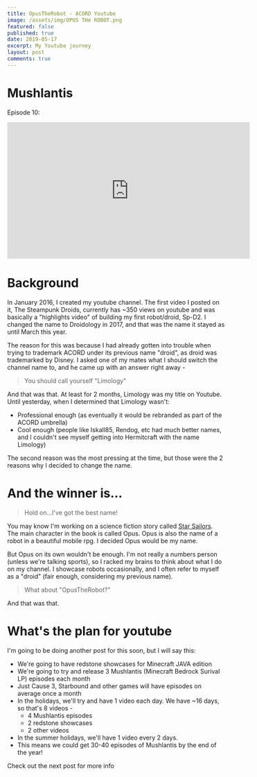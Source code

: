 ```yaml
---
title: OpusTheRobot - ACORD Youtube
image: /assets/img/OPUS THe ROBOT.png
featured: false
published: true
date: 2019-05-17
excerpt: My Youtube journey
layout: post
comments: true
---
```

# Mushlantis
Episode 10:
<iframe width="560" height="315" src="https://www.youtube.com/embed/DaL0C6QLxyY" frameborder="0" allow="accelerometer; autoplay; encrypted-media; gyroscope; picture-in-picture" allowfullscreen></iframe>

# Background
In January 2016, I created my youtube channel. The first video I posted on it, The Steampunk Droids, currently has ~350 views on youtube and was basically a "highlights video" of building my first robot/droid, Sp-D2. I changed the name to Droidology in 2017, and that was the name it stayed as until March this year.

The reason for this was because I had already gotten into trouble when trying to trademark ACORD under its previous name "droid", as droid was trademarked by Disney. I asked one of my mates what I should switch the channel name to, and he came up with an answer right away -

>  You should call yourself "Limology"

And that was that. At least for 2 months, Limology was my title on Youtube. Until yesterday, when I determined that Limology wasn't:
*  Professional enough (as eventually it would be rebranded as part of the ACORD umbrella)
*  Cool enough (people like Iskall85, Rendog, etc had much better names, and I couldn't see myself getting into Hermitcraft with the name Limology)

The second reason was the most pressing at the time, but those were the 2 reasons why I decided to change the name.

# And the winner is...
> Hold on...I've got the best name!

You may know I'm working on a science fiction story called [Star Sailors](http://github.com/acord-robotics/starsailors). The main character in the book is called Opus. Opus is also the name of a robot in a beautiful mobile rpg. I decided Opus would be my name.

But Opus on its own wouldn't be enough. I'm not really a numbers person (unless we're talking sports), so I racked my brains to think about what I do on my channel. I showcase robots occasionally, and I often refer to myself as a "droid" (fair enough, considering my previous name). 

> What about "OpusTheRobot?"

And that was that.

# What's the plan for youtube
I'm going to be doing another post for this soon, but I will say this:
* We're going to have redstone showcases for Minecraft JAVA edition
* We're going to try and release 3 Mushlantis (Minecraft Bedrock Surival LP) episodes each month
* Just Cause 3, Starbound and other games will have episodes on average once a month
* In the holidays, we'll try and have 1 video each day. We have ~16 days, so that's 8 videos -
    * 4 Mushlantis episodes
    * 2 redstone showcases
    * 2 other videos
* In the summer holidays, we'll have 1 video every 2 days. 
* This means we could get 30-40 episodes of Mushlantis by the end of the year!


Check out the next post for more info
